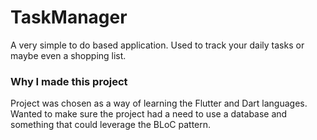 # TaskManager
A very simple to do based application. Used to track your daily tasks or maybe even a shopping list.

### Why I made this project
Project was chosen as a way of learning the Flutter and Dart languages. Wanted to make sure the project had a need to use a database and something that could leverage the BLoC pattern.
